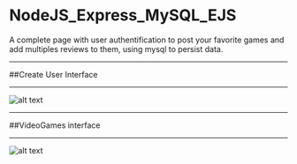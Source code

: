 # NodeJS_Express_MySQL_EJS
A complete page with user authentification to post your favorite games and add multiples reviews to them, using mysql to persist data.

<hr>
##Create User Interface
<hr>

![alt text](https://drive.google.com/uc?export=view&id=1eJrLQ6L-J0PKhFqiaB58ONlgTEK6D_oC)

<hr>
##VideoGames interface 
<hr>


![alt text](https://drive.google.com/uc?export=view&id=1S4Q_x71AYtS3Pc3CCOnYKcuZd5-aBwoB)
